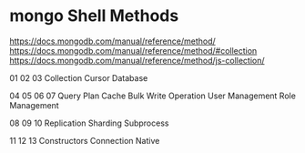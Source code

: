 # mongo Shell Methods  

https://docs.mongodb.com/manual/reference/method/  
https://docs.mongodb.com/manual/reference/method/#collection  
https://docs.mongodb.com/manual/reference/method/js-collection/  


01
02
03
Collection
Cursor
Database


04
05
06
07
Query Plan Cache
Bulk Write Operation
User Management
Role Management

08
09
10
Replication
Sharding
Subprocess

11
12
13
Constructors
Connection
Native




